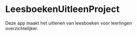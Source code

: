 # LeesboekenUitleenProject
Deze app maakt het uitlenen van leesboeken voor leerlingen overzichtelijker.